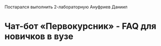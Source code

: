 Постарался выполнить 2-лабораторную Ануфриев Даниил
# Чат-бот «Первокурсник» - FAQ для новичков в вузе
